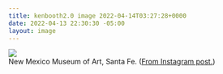 ```yaml
---
title: kenbooth2.0 image 2022-04-14T03:27:28+0000
date: 2022-04-13 22:30:30 -05:00
layout: image
---
```


<img src="https://dl.dropboxusercontent.com/s/taysvho7laqb7m3/278355914_689427535596738_4742597541639899050_n?dl=0"><br>
New Mexico Museum of Art, Santa Fe. (<a href="https://www.instagram.com/p/CcUPz1nLYog/">From Instagram post.</a>)